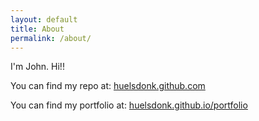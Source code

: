```yaml
---
layout: default
title: About
permalink: /about/
---
```


I'm John. Hi!!

You can find my repo at:
 [huelsdonk.github.com](https://huelsdonk.github.com/)

You can find my portfolio at:
 [huelsdonk.github.io/portfolio](https://huelsdonk.github.io/portfolio/)